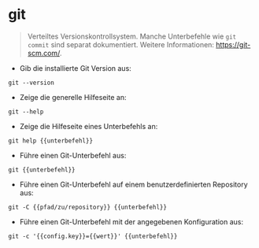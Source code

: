 # git

> Verteiltes Versionskontrollsystem.
> Manche Unterbefehle wie `git commit` sind separat dokumentiert.
> Weitere Informationen: <https://git-scm.com/>.

- Gib die installierte Git Version aus:

`git --version`

- Zeige die generelle Hilfeseite an:

`git --help`

- Zeige die Hilfeseite eines Unterbefehls an:

`git help {{unterbefehl}}`

- Führe einen Git-Unterbefehl aus:

`git {{unterbefehl}}`

- Führe einen Git-Unterbefehl auf einem benutzerdefinierten Repository aus:

`git -C {{pfad/zu/repository}} {{unterbefehl}}`

- Führe einen Git-Unterbefehl mit der angegebenen Konfiguration aus:

`git -c '{{config.key}}={{wert}}' {{unterbefehl}}`
